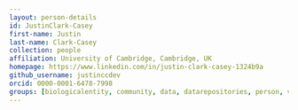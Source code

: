 ```yaml
---
layout: person-details
id: JustinClark-Casey
first-name: Justin
last-name: Clark-Casey
collection: people
affiliation: University of Cambridge, Cambridge, UK
homepage: https://www.linkedin.com/in/justin-clark-casey-1324b9a
github_username: justinccdev
orcid: 0000-0001-6478-7998
groups: [biologicalentity, community, data, datarepositories, person, validation]
---
```

